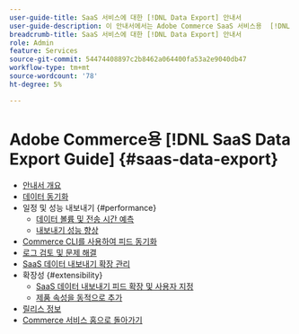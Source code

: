 ```yaml
---
user-guide-title: SaaS 서비스에 대한 [!DNL Data Export] 안내서
user-guide-description: 이 안내서에서는 Adobe Commerce SaaS 서비스용  [!DNL Data Export] 확장 사용에 대한 자세한 지침을 제공합니다.
breadcrumb-title: SaaS 서비스에 대한 [!DNL Data Export] 안내서
role: Admin
feature: Services
source-git-commit: 54474408897c2b8462a064400fa53a2e9040db47
workflow-type: tm+mt
source-wordcount: '78'
ht-degree: 5%

---
```


# Adobe Commerce용 [!DNL SaaS Data Export Guide] {#saas-data-export}

- [안내서 개요](overview.md)
- [데이터 동기화](data-synchronization.md)
- 일정 및 성능 내보내기 {#performance}
   - [데이터 볼륨 및 전송 시간 예측](estimate-data-volume-sync-time.md)
   - [내보내기 성능 향상](customize-export-processing.md)
- [Commerce CLI를 사용하여 피드 동기화](data-export-cli-commands.md)
- [로그 검토 및 문제 해결](troubleshooting-logging.md)
- [SaaS 데이터 내보내기 확장 관리](manage-extension.md)
- 확장성 {#extensibility}
   - [SaaS 데이터 내보내기 피드 확장 및 사용자 지정](extensibility-and-customizations.md)
   - [제품 속성을 동적으로 추가](add-attribute-dynamically.md)
- [릴리스 정보](release-notes.md)
- [Commerce 서비스 홈으로 돌아가기](https://experienceleague.adobe.com/docs/commerce/user-guides/home.html?lang=ko)
